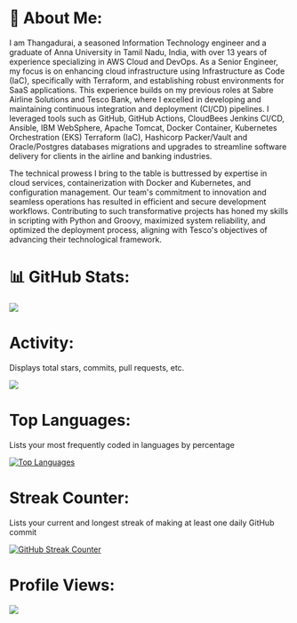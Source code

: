 # 💫 About Me:
I am Thangadurai, a seasoned Information Technology engineer and a graduate of Anna University in Tamil Nadu, India, with over 13 years of experience specializing in AWS Cloud and DevOps. 
As a Senior Engineer, my focus is on enhancing cloud infrastructure using Infrastructure as Code (IaC), specifically with Terraform, and establishing robust environments for SaaS applications. 
This experience builds on my previous roles at Sabre Airline Solutions and Tesco Bank, where I excelled in developing and maintaining continuous integration and deployment (CI/CD) pipelines. 
I leveraged tools such as GitHub, GitHub Actions, CloudBees Jenkins CI/CD, Ansible, IBM WebSphere, Apache Tomcat, Docker Container, Kubernetes Orchestration (EKS) Terraform (IaC), Hashicorp Packer/Vault and Oracle/Postgres databases migrations and upgrades to streamline software delivery for clients in the airline and banking industries.

The technical prowess I bring to the table is buttressed by expertise in cloud services, containerization with Docker and Kubernetes, and configuration management. 
Our team's commitment to innovation and seamless operations has resulted in efficient and secure development workflows. 
Contributing to such transformative projects has honed my skills in scripting with Python and Groovy, maximized system reliability, and optimized the deployment process, aligning with Tesco's objectives of advancing their technological framework.

# 📊 GitHub Stats:
![](https://github-readme-stats.vercel.app/api?username=thangacodes&theme=dark&hide_border=false&include_all_commits=false&count_private=false)<br/>

# Activity:
Displays total stars, commits, pull requests, etc.

![](https://github-readme-streak-stats.herokuapp.com/?user=thangacodes&theme=dark&hide_border=false)<br/>

# Top Languages:
Lists your most frequently coded in languages by percentage

[![Top Languages](https://github-readme-stats.vercel.app/api/top-langs/?username=thangacodes&theme=vue-dark&custom_title=Languages&layout=compact)](https://github.com/thangacodes/github-readme-stats)

# Streak Counter:
Lists your current and longest streak of making at least one daily GitHub commit

[![GitHub Streak Counter](https://github-readme-streak-stats.herokuapp.com/?user=thangacodes&theme=vue-dark)](https://git.io/streak-stats)

# Profile Views:

<a href="https://visitcount.itsvg.in">
  <img src="https://visitcount.itsvg.in/api?id=thangacodes&label=Profile%20Views&color=3&icon=0&pretty=false" />
</a>

